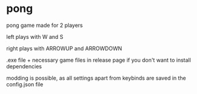 # pong
pong game made for 2 players

left plays with W and S

right plays with ARROWUP and ARROWDOWN

.exe file + necessary game files in release page if you don't want to install dependencies

modding is possible, as all settings apart from keybinds are saved in the config.json file

